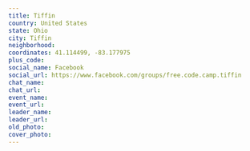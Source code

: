 ```yaml
---
title: Tiffin
country: United States
state: Ohio
city: Tiffin
neighborhood: 
coordinates: 41.114499, -83.177975
plus_code:
social_name: Facebook
social_url: https://www.facebook.com/groups/free.code.camp.tiffin
chat_name:
chat_url:
event_name:
event_url:
leader_name:
leader_url:
old_photo: 
cover_photo:
---
```

